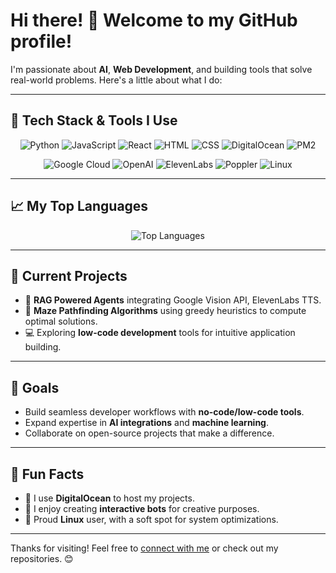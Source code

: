 # Hi there! 👋 Welcome to my GitHub profile!  

I'm passionate about **AI**, **Web Development**, and building tools that solve real-world problems. Here's a little about what I do:

---

## 🔧 Tech Stack & Tools I Use  
<p align="center">
  <img src="https://img.shields.io/badge/Python-3776AB?style=for-the-badge&logo=python&logoColor=white" alt="Python" />
  <img src="https://img.shields.io/badge/JavaScript-F7DF1E?style=for-the-badge&logo=javascript&logoColor=black" alt="JavaScript" />
  <img src="https://img.shields.io/badge/React-61DAFB?style=for-the-badge&logo=react&logoColor=black" alt="React" />
  <img src="https://img.shields.io/badge/HTML5-E34F26?style=for-the-badge&logo=html5&logoColor=white" alt="HTML" />
  <img src="https://img.shields.io/badge/CSS3-1572B6?style=for-the-badge&logo=css3&logoColor=white" alt="CSS" />
  <img src="https://img.shields.io/badge/DigitalOcean-0080FF?style=for-the-badge&logo=digitalocean&logoColor=white" alt="DigitalOcean" />
  <img src="https://img.shields.io/badge/PM2-2D74D7?style=for-the-badge&logo=pm2&logoColor=white" alt="PM2" />
</p>

<p align="center">
  <img src="https://img.shields.io/badge/Google_Cloud-4285F4?style=for-the-badge&logo=googlecloud&logoColor=white" alt="Google Cloud" />
  <img src="https://img.shields.io/badge/OpenAI-412991?style=for-the-badge&logo=openai&logoColor=white" alt="OpenAI" />
  <img src="https://img.shields.io/badge/ElevenLabs-000000?style=for-the-badge" alt="ElevenLabs" />
  <img src="https://img.shields.io/badge/Poppler-0078D4?style=for-the-badge" alt="Poppler" />
  <img src="https://img.shields.io/badge/Linux-FCC624?style=for-the-badge&logo=linux&logoColor=black" alt="Linux" />
</p>

---

## 📈 My Top Languages  
<div align="center">
  
  ![Top Languages](https://github-readme-stats.vercel.app/api/top-langs/?username=Just-Hammad&layout=compact&theme=radical&hide_border=true)

</div>

---

## 🚀 Current Projects  
- 🌟 **RAG Powered Agents** integrating Google Vision API, ElevenLabs TTS.  
- 🧠 **Maze Pathfinding Algorithms** using greedy heuristics to compute optimal solutions.  
- 💻 Exploring **low-code development** tools for intuitive application building.

---

## 🎯 Goals  
- Build seamless developer workflows with **no-code/low-code tools**.  
- Expand expertise in **AI integrations** and **machine learning**.  
- Collaborate on open-source projects that make a difference.

---

## 🎉 Fun Facts  
- 🔵 I use **DigitalOcean** to host my projects.  
- 🤖 I enjoy creating **interactive bots** for creative purposes.  
- 🐧 Proud **Linux** user, with a soft spot for system optimizations.  

---

Thanks for visiting! Feel free to [connect with me](mailto:hammadarif564@gmail.com) or check out my repositories. 😊
